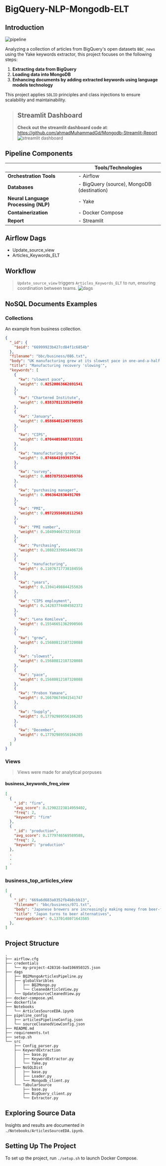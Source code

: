 # BigQuery-NLP-Mongodb-ELT

## Introduction
![pipeline](./ReadMeAssets/pipeline.gif)

Analyzing a collection of articles from BigQuery's open datasets `BBC_news` using the Yake keywords extractor, this project focuses on the following steps:
1. **Extracting data from BigQuery**
2. **Loading data into MongoDB**
3. **Enhancing documents by adding extracted keywords using language models technology**

This project applies `SOLID` principles and class injections to ensure scalability and maintainability. 
> ## Streamlit Dashboard
>**Check out the streamlit dashboard code at**: https://github.com/ahmadMuhammadGd/Mongodb-Streamlit-Report
> ![streamlit dashboard](./ReadMeAssets/dashboard.gif)
## Pipeline Components
|                      | **Tools/Technologies**              |
|------------------------------|----------------------------------|
| **Orchestration Tools**      | - Airflow                        |
| **Databases**                | - BigQuery (source), MongoDB (destination)             |
| **Neural Language Processing (NLP)** | - Yake                         |
| **Containerization**         | - Docker Compose                 |
| **Report**        | - Streamlit
## Airflow Dags
- Update_source_view
- Articles_Keywords_ELT

## Workflow
> `Update_source_view` triggers `Articles_Keywords_ELT` to run, ensuring coordination between teams.
>![dags](./ReadMeAssets/dags.png)

## NoSQL Documents Examples
### Collections
An example from business collection. 
```json
{
  "_id": {
    "$oid": "66999923b427cd84f1c6854b"
  },
  "filename": "bbc/business/086.txt",
  "body": "UK manufacturing grew at its slowest pace in one-and-a-half years in January, according to a survey.\n\nThe Chartered Institute of Purchasing and Supply (CIPS) said its purchasing manager index (PMI) fell to 51.8 from a revised 53.3 in December. But, despite missing forecasts of 53.7, the PMI number remained above 50 - indicating expansion in the sector. The CIPS said that the strong pound had dented exports while rising oil and metals prices had kept costs high.\n\nThe survey added that rising input prices and cooling demand had deterred factory managers from hiring new workers in an effort to cut costs. That triggered the second successive monthly fall in the CIPS employment index to 48.3 - its lowest level since June 2003. The survey is more upbeat than official figures - which suggest that manufacturing is in recession - but analysts said the survey did suggest that the manufacturing recovery was running out of steam. \"It appears that the UK is in a two-tier economy again,\" said Prebon Yamane economist Lena Komileva. \"You have weakness in manufacturing, which I think would concern policymakers at the Bank of England.\"\n",
  "title": "Manufacturing recovery 'slowing'",
  "keywords": [
    {
      "kw": "slowest pace",
      "weight": 0.02520863662691541
    },
    {
      "kw": "Chartered Institute",
      "weight": 0.03837811335204958
    },
    {
      "kw": "January",
      "weight": 0.05866401249798595
    },
    {
      "kw": "CIPS",
      "weight": 0.07044058687133181
    },
    {
      "kw": "manufacturing grew",
      "weight": 0.0746641993937594
    },
    {
      "kw": "survey",
      "weight": 0.08878758334059766
    },
    {
      "kw": "purchasing manager",
      "weight": 0.0963642836491709
    },
    {
      "kw": "PMI",
      "weight": 0.09723556010112563
    },
    {
      "kw": "PMI number",
      "weight": 0.1040946673239318
    },
    {
      "kw": "Purchasing",
      "weight": 0.10882339854406728
    },
    {
      "kw": "manufacturing",
      "weight": 0.11076717738184556
    },
    {
      "kw": "years",
      "weight": 0.13941498844255026
    },
    {
      "kw": "CIPS employment",
      "weight": 0.14283774404582372
    },
    {
      "kw": "Lena Komileva",
      "weight": 0.15546651362990566
    },
    {
      "kw": "grew",
      "weight": 0.15680812107320088
    },
    {
      "kw": "slowest",
      "weight": 0.15680812107320088
    },
    {
      "kw": "pace",
      "weight": 0.15680812107320088
    },
    {
      "kw": "Prebon Yamane",
      "weight": 0.16670674941541747
    },
    {
      "kw": "Supply",
      "weight": 0.17792989556166205
    },
    {
      "kw": "December",
      "weight": 0.17792989556166205
    }
  ]
}
```
### Views
>Views were made for analytical porpuses
#### business_keywords_freq_view
```json
[
  {
    "_id": "firm",
    "avg_score": 0.12902223814959402,
    "freq": 2,
    "keyword": "firm"
  },
  {
    "_id": "production",
    "avg_score": 0.1779746569589588,
    "freq": 2,
    "keyword": "production"
  },
  .
  .
  .
]
```
### business_top_articles_view
```json
[
  {
    "_id": "669a6d683a0352fb4b8cbb13",
    "filename": "bbc/business/071.txt",
    "body": "Japanese brewers are increasingly making money from beer-flavoured drinks rather than beer itself\n\nBeer and spirits are heavily taxed in Japan, driving breweries to search for alternatives. Japan's long economic downturn helped drive the trend, as drinkers looked for cheaper opportunities to drown their sorrows. Now, according to Asahi Breweries, the market for so-called \"beer-like\" drinks is set to grow 84% this year.\n\nAsahi is predicting profits to rise 50% in 2005 as it launches a drink based on soybean peptides rather than malt. The chosen name, \"Shinnama\" or \"new draft\", disguises its non-beer nature. But despite a record profit in 2004 of 30.6bn yen ($291m; £154m), up 31.8% on the previous year, Asahi is coming late to the market. Key rival Sapporo is already well-established with the beer-flavoured \"Draft One\". Suntory, meanwhile, is doing well with \"Super Blue\", which combines happoshu - an existing low-cost beer alternative made with malt and seawater - and shochu, a distilled alcohol derived from sweet potatoes or barley. Happoshu has been a mainstay of brewery profits for years, taking over from beer thanks to its low tax and therefore low cost. Kirin, the fourth big name, is launching its own \"third-type\" drink in April.\n",
    "title": "Japan turns to beer alternatives",
    "averageScore": 0.1370148071643585
  },
]
```
## Project Structure
```plaintext
.
├── airflow.cfg
├── credentials
│   └── my-project-428316-bad106950325.json
├── dags
│   ├── BQ2MongoArticlesPipeline.py
│   ├── globalVaribles
│   │   ├── BQ2Mongo.py
│   │   └── CleanedArticleView.py
│   └── UpdateSourceCleanedView.py
├── docker-compose.yml
├── dockerfile
├── Notebooks
│   └── ArticlesSourceEDA.ipynb
├── pipeline_config
│   ├── articlesPipelineConfig.json
│   └── sourceCleanedViewConfig.json
├── README.md
├── requirements.txt
├── setup.sh
└── src
    ├── Config_parser.py
    ├── KeywordExtraction
    │   ├── base.py
    │   ├── KeywordExtractor.py
    │   └── Yake.py
    ├── NoSQLDist
    │   ├── base.py
    │   ├── Loader.py
    │   └── Mongodb_client.py
    └── TabularSource
        ├── base.py
        ├── BigQuery_client.py
        └── Extractor.py
```

## Exploring Source Data
Insights and results are documented in `./Notebooks/ArticlesSourceEDA.ipynb`.

## Setting Up The Project
To set up the project, run `./setup.sh` to launch Docker Compose.
